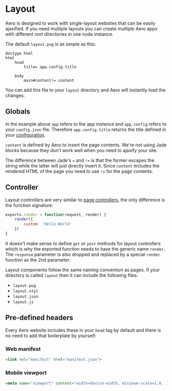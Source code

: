 # Layout

Aero is designed to work with single-layout websites that can be easily ajaxified.
If you need multiple layouts you can create multiple Aero apps with different root directories in one node instance.

The default `layout.pug` is as simple as this:

```jade
doctype html
html
	head
		title= app.config.title

	body
		main#content!= content
```

You can add this file to your `layout` directory and Aero will instantly load the changes.

## Globals

In the example above `app` refers to the app instance and `app.config` refers to your `config.json` file. Therefore `app.config.title` returns the title defined in your [configuration](Configuration.md).

`content` is defined by Aero to insert the page contents. We're not using Jade blocks because they don't work well when you need to ajaxify your site.

The difference between Jade's `=` and `!=` is that the former escapes the string while the latter will just directly insert it. Since `content` includes the rendered HTML of the page you need to use `!=` for the page contents.

## Controller

Layout controllers are very similar to [page controllers](Controllers.md), the only difference is the function signature:

```js
exports.render = function(request, render) {
	render({
		custom: 'Hello World'
	})
}
```

It doesn't make sense to define `get` or `post` methods for layout controllers which is why the exported function needs to have the generic name `render`. The `response` parameter is also dropped and replaced by a special `render` function as the 2nd parameter.

Layout components follow the same naming convention as pages. If your directory is called `layout` then it can include the following files:

* `layout.pug`
* `layout.styl`
* `layout.json`
* `layout.js`

## Pre-defined headers

Every Aero website includes these in your `head` tag by default and there is no need to add that boilerplate by yourself:

### Web manifest

```html
<link rel="manifest" href="manifest.json">
```

### Mobile viewport

```html
<meta name="viewport" content="width=device-width, minimum-scale=1.0, initial-scale=1.0, user-scalable=yes">
```